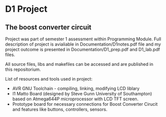 # D1 Project
 ## The boost converter circuit
 
Project was part of semester 1 assessment within Programming Module. Full description of project is avialiable in Documentation/D1notes.pdf file and my project outcome is presented in Documentation/D1_prep.pdf and D1_lab.pdf files.

All source files, libs and makefiles can be accessed and are published in this repositorium. 

List of resources and tools used in project:
- AVR GNU Toolchain - compiling, linking, modifying LCD liblary
- I1 Matto Board (designed by Steve Gunn University of Southampton) based on Atmega644P microprocessor with LCD TFT screen.
- Prototype board for necessary connections for Boost Converter Cirucit and features like buttons, controllers, sensors.
